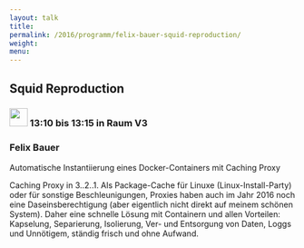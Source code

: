 ```yaml
---
layout: talk
title:
permalink: /2016/programm/felix-bauer-squid-reproduction/
weight:
menu:
---
```

## Squid Reproduction

### <img height = "32" src="../../../images/lightning.svg"> 13:10 bis 13:15 in Raum V3

### Felix Bauer

Automatische Instantiierung eines Docker-Containers mit Caching Proxy

  Caching Proxy in 3..2..1. Als Package-Cache für Linuxe (Linux-Install-Party)
  oder für sonstige Beschleunigungen, Proxies haben auch im Jahr 2016
  noch eine Daseinsberechtigung (aber eigentlich nicht direkt auf meinem
  schönen System). Daher eine schnelle Lösung mit Containern und allen
  Vorteilen: Kapselung, Separierung, Isolierung, Ver- und Entsorgung von Daten,
  Loggs und Unnötigem, ständig frisch und ohne Aufwand.
